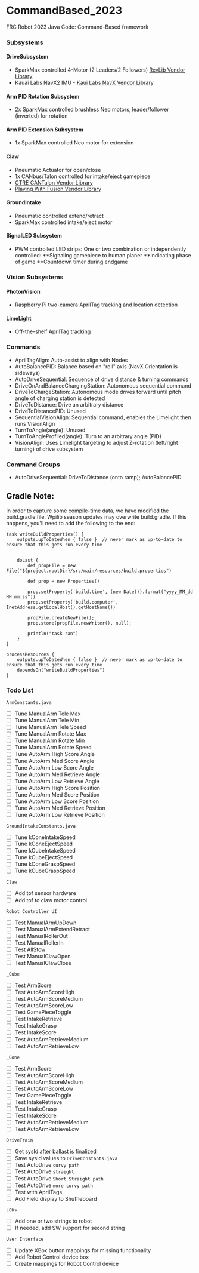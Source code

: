 # CommandBased_2023
FRC Robot 2023 Java Code: Command-Based framework

### Subsystems

#### DriveSubsystem
* SparkMax controlled 4-Motor (2 Leaders/2 Followers) [RevLib Vendor Library](https://software-metadata.revrobotics.com/REVLib-2023.json)
* Kauai Labs NavX2 IMU - [Kaui Labs NavX Vendor Library](https://dev.studica.com/releases/2023/NavX.json) 

#### Arm PID Rotation Subsystem
* 2x SparkMax controlled brushless Neo motors, leader/follower (inverted) for rotation
#### Arm PID Extension Subsystem
* 1x SparkMax controlled Neo motor for extension

#### Claw
* Pneumatic Actuator for open/close
* 1x CANbus/Talon controlled for intake/eject gamepiece
* [CTRE CANTalon Vendor Library](https://maven.ctr-electronics.com/release/com/ctre/phoenix/Phoenix5-frc2023-latest.json)
* [Playing With Fusion Vendor Library](https://www.playingwithfusion.com/frc/playingwithfusion2023.json)

#### GroundIntake
* Pneumatic controlled extend/retract
* SparkMax controlled intake/eject motor

#### SignalLED Subsystem
* PWM controlled LED strips: One or two combination or independently controlled: 
**Signaling gamepiece to human planer
**Indicating phase of game
**Countdown timer during endgame

### Vision Subsystems
#### PhotonVision
* Raspberry Pi two-camera AprilTag tracking and location detection

#### LimeLight
* Off-the-shelf AprilTag tracking
### Commands
* AprilTagAlign: Auto-assist to align with Nodes
* AutoBalancePID: Balance based on "roll" axis (NavX Orientation is sideways)
* AutoDriveSequential: Sequence of drive distance & turning commands
* DriveOnAndBalanceChargingStation: Autonomous sequential command
* DriveToChargeStation: Autonomous mode drives forward until pitch angle of charging station is detected
* DriveToDistance: Drive an arbitrary distance
* DriveToDistancePID: Unused
* SequentialVisionAlign: Sequential command, enables the Limelight then runs VisionAlign 
* TurnToAngle(angle): Unused
* TurnToAngleProfiled(angle): Turn to an arbitrary angle (PID)
* VisionAlign: Uses Limelight targeting to adjust Z-rotation (left/right turning) of drive subsystem

### Command Groups
* AutoDriveSequential: DriveToDistance (onto ramp); AutoBalancePID

## Gradle Note:

In order to capture some compile-time data, we have modified the build.gradle file. Wpilib season updates may overwrite build.gradle. If this happens, you'll need to add the following to the end:

```
task writeBuildProperties() {
	outputs.upToDateWhen { false }  // never mark as up-to-date to ensure that this gets run every time


	doLast {
        def propFile = new File("${project.rootDir}/src/main/resources/build.properties")

        def prop = new Properties()

        prop.setProperty('build.time', (new Date()).format("yyyy_MM_dd HH:mm:ss"))
        prop.setProperty('build.computer', InetAddress.getLocalHost().getHostName())

        propFile.createNewFile();
        prop.store(propFile.newWriter(), null);

        println("task ran")
    }
}

processResources {
	outputs.upToDateWhen { false }  // never mark as up-to-date to ensure that this gets run every time
	dependsOn("writeBuildProperties")
}

```
### Todo List
`ArmConstants.java`  
- [ ] Tune ManualArm Tele Max
- [ ] Tune ManualArm Tele Min
- [ ] Tune ManualArm Tele Speed
- [ ] Tune ManualArm Rotate Max
- [ ] Tune ManualArm Rotate Min
- [ ] Tune ManualArm Rotate Speed
- [ ] Tune AutoArm High Score Angle
- [ ] Tune AutoArm Med Score Angle
- [ ] Tune AutoArm Low Score Angle
- [ ] Tune AutoArm Med Retrieve Angle
- [ ] Tune AutoArm Low Retrieve Angle
- [ ] Tune AutoArm High Score Position
- [ ] Tune AutoArm Med Score Position
- [ ] Tune AutoArm Low Score Position
- [ ] Tune AutoArm Med Retrieve Position
- [ ] Tune AutoArm Low Retrieve Position  

`GroundIntakeConstants.java`  
- [ ] Tune kConeIntakeSpeed
- [ ] Tune kConeEjectSpeed
- [ ] Tune kCubeIntakeSpeed
- [ ] Tune kCubeEjectSpeed 
- [ ] Tune kConeGraspSpeed 
- [ ] Tune kCubeGraspSpeed  

`Claw`
- [ ] Add tof sensor hardware
- [ ] Add tof to claw motor control

`Robot Controller UI`  
- [ ] Test ManualArmUpDown
- [ ] Test ManualArmExtendRetract
- [ ] Test ManualRollerOut
- [ ] Test ManualRollerIn
- [ ] Test AllStow  
- [ ] Test ManualClawOpen
- [ ] Test ManualClawClose

`_Cube`
- [ ] Test ArmScore 
- [ ] Test AutoArmScoreHigh
- [ ] Test AutoArmScoreMedium
- [ ] Test AutoArmScoreLow
- [ ] Test GamePieceToggle
- [ ] Test IntakeRetrieve
- [ ] Test IntakeGrasp
- [ ] Test IntakeScore
- [ ] Test AutoArmRetrieveMedium
- [ ] Test AutoArmRetrieveLow

`_Cone`
- [ ] Test ArmScore 
- [ ] Test AutoArmScoreHigh
- [ ] Test AutoArmScoreMedium
- [ ] Test AutoArmScoreLow
- [ ] Test GamePieceToggle
- [ ] Test IntakeRetrieve
- [ ] Test IntakeGrasp
- [ ] Test IntakeScore
- [ ] Test AutoArmRetrieveMedium
- [ ] Test AutoArmRetrieveLow

`DriveTrain`
- [ ] Get sysId after ballast is finalized
- [ ] Save sysId values to `DriveConstants.java`
- [ ] Test AutoDrive `curvy path`
- [ ] Test AutoDrive `straight`
- [ ] Test AutoDrive `Short Straight path`
- [ ] Test AutoDrive `more curvy path`
- [ ] Test with AprilTags
- [ ] Add Field display to Shuffleboard

`LEDs`
- [ ] Add one or two strings to robot
- [ ] If needed, add SW support for second string

`User Interface`
- [ ] Update XBox button mappings for missing functionality
- [ ] Add Robot Control device box
- [ ] Create mappings for Robot Control device
